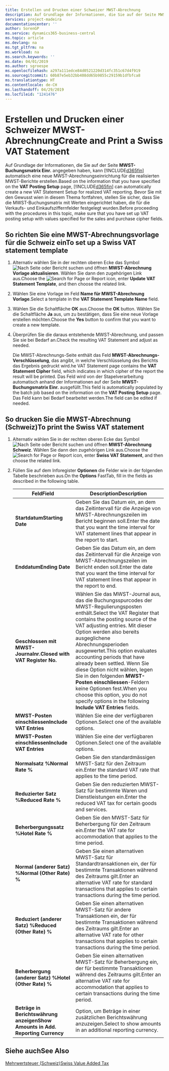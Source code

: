 ```yaml
---
title: Erstellen und Drucken einer Schweizer MWST-Abrechnung
description: Auf Grundlage der Informationen, die Sie auf der Seite MWST-Buchungsmatrix Einr. angegeben haben, kann Business Central automatisch eine neue MWST-Abrechnungseinrichtung für die realisierten MWST-Berichte erstellen. Bevor Sie mit den Gewusst wien in diesem Thema fortfahren, stellen Sie sicher, dass Sie die MWST-Buchungsmatrix mit Werten eingerichtet haben, die für die Verkaufs- und Einkaufsziffernfelder festgelegt wurden.
services: project-madeira
documentationcenter: ''
author: SorenGP
ms.service: dynamics365-business-central
ms.topic: article
ms.devlang: na
ms.tgt_pltfrm: na
ms.workload: na
ms.search.keywords: ''
ms.date: 04/01/2019
ms.author: sgroespe
ms.openlocfilehash: a297a111edce84d0521220d314fc351c67d4f919
ms.sourcegitcommit: 60b87e5eb32bb408dd65b9855c29159b1dfbfca8
ms.translationtype: HT
ms.contentlocale: de-CH
ms.lasthandoff: 04/29/2019
ms.locfileid: "1241476"
---
```

# <a name="create-and-print-a-swiss-vat-statement"></a><span data-ttu-id="1d272-104">Erstellen und Drucken einer Schweizer MWST-Abrechnung</span><span class="sxs-lookup"><span data-stu-id="1d272-104">Create and Print a Swiss VAT Statement</span></span>
<span data-ttu-id="1d272-105">Auf Grundlage der Informationen, die Sie auf der Seite **MWST-Buchungsmatrix Einr.** angegeben haben, kann [!INCLUDE[d365fin](../../includes/d365fin_md.md)] automatisch eine neue MWST-Abrechnungseinrichtung für die realisierten MWST-Berichte erstellen.</span><span class="sxs-lookup"><span data-stu-id="1d272-105">Based on the information that you have specified on the **VAT Posting Setup** page, [!INCLUDE[d365fin](../../includes/d365fin_md.md)] can automatically create a new VAT Statement Setup for realized VAT reporting.</span></span> <span data-ttu-id="1d272-106">Bevor Sie mit den Gewusst wien in diesem Thema fortfahren, stellen Sie sicher, dass Sie die MWST-Buchungsmatrix mit Werten eingerichtet haben, die für die Verkaufs- und Einkaufsziffernfelder festgelegt wurden.</span><span class="sxs-lookup"><span data-stu-id="1d272-106">Before proceeding with the procedures in this topic, make sure that you have set up VAT posting setup with values specified for the sales and purchase cipher fields.</span></span>  

## <a name="to-set-up-a-swiss-vat-statement-template"></a><span data-ttu-id="1d272-107">So richten Sie eine MWST-Abrechnungsvorlage für die Schweiz ein</span><span class="sxs-lookup"><span data-stu-id="1d272-107">To set up a Swiss VAT statement template</span></span>  

1.  <span data-ttu-id="1d272-108">Alternativ wählen Sie in der rechten oberen Ecke das Symbol ![Nach Seite oder Bericht suchen](../../media/ui-search/search_small.png "Nach Seite oder Bericht suchen") und öffnen **MWST-Abrechnung Vorlage aktualisieren**. Wählen Sie dann den zugehörigen Link aus.</span><span class="sxs-lookup"><span data-stu-id="1d272-108">Choose the ![Search for Page or Report](../../media/ui-search/search_small.png "Search for Page or Report icon") icon, enter **Update VAT Statement Template**, and then choose the related link.</span></span>  
2.  <span data-ttu-id="1d272-109">Wählen Sie eine Vorlage im Feld **Name für MWST-Abrechnung Vorlage**.</span><span class="sxs-lookup"><span data-stu-id="1d272-109">Select a template in the **VAT Statement Template Name** field.</span></span>
3.  <span data-ttu-id="1d272-110">Wählen Sie die Schaltfläche **OK** aus.</span><span class="sxs-lookup"><span data-stu-id="1d272-110">Choose the **OK** button.</span></span> <span data-ttu-id="1d272-111">Wählen Sie die Schaltfläche **Ja** aus, um zu bestätigen, dass Sie eine neue Vorlage erstellen möchten.</span><span class="sxs-lookup"><span data-stu-id="1d272-111">Choose the **Yes** button to confirm that you want to create a new template.</span></span>  
4.  <span data-ttu-id="1d272-112">Überprüfen Sie die daraus entstehende MWST-Abrechnung, und passen Sie sie bei Bedarf an.</span><span class="sxs-lookup"><span data-stu-id="1d272-112">Check the resulting VAT Statement and adjust as needed.</span></span>  

     <span data-ttu-id="1d272-113">Die MWST-Abrechnungs-Seite enthält das Feld **MWST-Abrechnungs-Verschlüsselung**, das angibt, in welche Verschlüsselung des Berichts das Ergebnis gedruckt wird.</span><span class="sxs-lookup"><span data-stu-id="1d272-113">he VAT Statement page contains the **VAT Statement Cipher** field, which indicates in which cipher of the report the result will be printed.</span></span> <span data-ttu-id="1d272-114">Das Feld wird von der Stapelverarbeitung automatisch anhand der Informationen auf der Seite **MWST-Buchungsmatrix Einr.** ausgefüllt.</span><span class="sxs-lookup"><span data-stu-id="1d272-114">This field is automatically populated by the batch job based on the information on the **VAT Posting Setup** page.</span></span> <span data-ttu-id="1d272-115">Das Feld kann bei Bedarf bearbeitet werden.</span><span class="sxs-lookup"><span data-stu-id="1d272-115">The field can be edited if needed.</span></span>  

## <a name="to-print-the-swiss-vat-statement"></a><span data-ttu-id="1d272-116">So drucken Sie die MWST-Abrechnung (Schweiz)</span><span class="sxs-lookup"><span data-stu-id="1d272-116">To print the Swiss VAT statement</span></span>  

1.  <span data-ttu-id="1d272-117">Alternativ wählen Sie in der rechten oberen Ecke das Symbol ![Nach Seite oder Bericht suchen](../../media/ui-search/search_small.png "Nach Seite oder Bericht suchen") und öffnen **MWST-Abrechnung Schweiz**. Wählen Sie dann den zugehörigen Link aus.</span><span class="sxs-lookup"><span data-stu-id="1d272-117">Choose the ![Search for Page or Report](../../media/ui-search/search_small.png "Search for Page or Report icon") icon, enter **Swiss VAT Statement**, and then choose the related link.</span></span>  
2.  <span data-ttu-id="1d272-118">Füllen Sie auf dem Inforegister **Optionen** die Felder wie in der folgenden Tabelle beschrieben aus.</span><span class="sxs-lookup"><span data-stu-id="1d272-118">On the **Options** FastTab, fill in the fields as described in the following table.</span></span>  

    |<span data-ttu-id="1d272-119">Feld</span><span class="sxs-lookup"><span data-stu-id="1d272-119">Field</span></span>|<span data-ttu-id="1d272-120">Description</span><span class="sxs-lookup"><span data-stu-id="1d272-120">Description</span></span>|  
    |---------------------------------|---------------------------------------|  
    |<span data-ttu-id="1d272-121">**Startdatum**</span><span class="sxs-lookup"><span data-stu-id="1d272-121">**Starting Date**</span></span>|<span data-ttu-id="1d272-122">Geben Sie das Datum ein, an dem das Zeitintervall für die Anzeige von MWST-Abrechnungszeilen im Bericht beginnen soll.</span><span class="sxs-lookup"><span data-stu-id="1d272-122">Enter the date that you want the time interval for VAT statement lines that appear in the report to start.</span></span>|  
    |<span data-ttu-id="1d272-123">**Enddatum**</span><span class="sxs-lookup"><span data-stu-id="1d272-123">**Ending Date**</span></span>|<span data-ttu-id="1d272-124">Geben Sie das Datum ein, an dem das Zeitintervall für die Anzeige von MWST-Abrechnungszeilen im Bericht enden soll.</span><span class="sxs-lookup"><span data-stu-id="1d272-124">Enter the date that you want the time interval for VAT statement lines that appear in the report to end.</span></span>|  
    |<span data-ttu-id="1d272-125">**Geschlossen mit MWST-Journalnr.**</span><span class="sxs-lookup"><span data-stu-id="1d272-125">**Closed with VAT Register No.**</span></span>|<span data-ttu-id="1d272-126">Wählen Sie das MWST-Journal aus, das die Buchungsspurcodes der MWST-Regulierungsposten enthält.</span><span class="sxs-lookup"><span data-stu-id="1d272-126">Select the VAT Register that contains the posting source of the VAT adjusting entries.</span></span> <span data-ttu-id="1d272-127">Mit dieser Option werden also bereits ausgeglichene Abrechnungsperioden ausgewertet.</span><span class="sxs-lookup"><span data-stu-id="1d272-127">This option evaluates accounting periods that have already been settled.</span></span> <span data-ttu-id="1d272-128">Wenn Sie diese Option nicht wählen, legen Sie in den folgenden **MWST-Posten einschliessen**-Feldern keine Optionen fest.</span><span class="sxs-lookup"><span data-stu-id="1d272-128">When you choose this option, you do not specify options in the following **Include VAT Entries** fields.</span></span>|  
    |<span data-ttu-id="1d272-129">**MWST-Posten einschliessen**</span><span class="sxs-lookup"><span data-stu-id="1d272-129">**Include VAT Entries**</span></span>|<span data-ttu-id="1d272-130">Wählen Sie eine der verfügbaren Optionen.</span><span class="sxs-lookup"><span data-stu-id="1d272-130">Select one of the available options.</span></span>|  
    |<span data-ttu-id="1d272-131">**MWST-Posten einschliessen**</span><span class="sxs-lookup"><span data-stu-id="1d272-131">**Include VAT Entries**</span></span>|<span data-ttu-id="1d272-132">Wählen Sie eine der verfügbaren Optionen.</span><span class="sxs-lookup"><span data-stu-id="1d272-132">Select one of the available options.</span></span>|  
    |<span data-ttu-id="1d272-133">**Normalsatz %**</span><span class="sxs-lookup"><span data-stu-id="1d272-133">**Normal Rate %**</span></span>|<span data-ttu-id="1d272-134">Geben Sie den standardmässigen MWST-Satz für den Zeitraum ein.</span><span class="sxs-lookup"><span data-stu-id="1d272-134">Enter the standard VAT rate that applies to the time period.</span></span>|  
    |<span data-ttu-id="1d272-135">**Reduzierter Satz %**</span><span class="sxs-lookup"><span data-stu-id="1d272-135">**Reduced Rate %**</span></span>|<span data-ttu-id="1d272-136">Geben Sie den reduzierten MWST-Satz für bestimmte Waren und Dienstleistungen ein.</span><span class="sxs-lookup"><span data-stu-id="1d272-136">Enter the reduced VAT tax for certain goods and services.</span></span>|  
    |<span data-ttu-id="1d272-137">**Beherbergungssatz %**</span><span class="sxs-lookup"><span data-stu-id="1d272-137">**Hotel Rate %**</span></span>|<span data-ttu-id="1d272-138">Geben Sie den MWST-Satz für Beherbergung für den Zeitraum ein.</span><span class="sxs-lookup"><span data-stu-id="1d272-138">Enter the VAT rate for accommodation that applies to the time period.</span></span>|  
    |<span data-ttu-id="1d272-139">**Normal (anderer Satz) %**</span><span class="sxs-lookup"><span data-stu-id="1d272-139">**Normal (Other Rate) %**</span></span>|<span data-ttu-id="1d272-140">Geben Sie einen alternativen MWST-Satz für Standardtransaktionen ein, der für bestimmte Transaktionen während des Zeitraums gilt.</span><span class="sxs-lookup"><span data-stu-id="1d272-140">Enter an alternative VAT rate for standard transactions that applies to certain transactions during the time period.</span></span>|  
    |<span data-ttu-id="1d272-141">**Reduziert (anderer Satz) %**</span><span class="sxs-lookup"><span data-stu-id="1d272-141">**Reduced (Other Rate) %**</span></span>|<span data-ttu-id="1d272-142">Geben Sie einen alternativen MWST-Satz für andere Transaktionen ein, der für bestimmte Transaktionen während des Zeitraums gilt.</span><span class="sxs-lookup"><span data-stu-id="1d272-142">Enter an alternative VAT rate for other transactions that applies to certain transactions during the time period.</span></span>|  
    |<span data-ttu-id="1d272-143">**Beherbergung (anderer Satz) %**</span><span class="sxs-lookup"><span data-stu-id="1d272-143">**Hotel (Other Rate) %**</span></span>|<span data-ttu-id="1d272-144">Geben Sie einen alternativen MWST-Satz für Beherbergung ein, der für bestimmte Transaktionen während des Zeitraums gilt.</span><span class="sxs-lookup"><span data-stu-id="1d272-144">Enter an alternative VAT rate for accommodation that applies to certain transactions during the time period.</span></span>|  
    |<span data-ttu-id="1d272-145">**Beträge in Berichtswährung anzeigen**</span><span class="sxs-lookup"><span data-stu-id="1d272-145">**Show Amounts in Add. Reporting Currency**</span></span>|<span data-ttu-id="1d272-146">Option, um Beträge in einer zusätzlichen Berichtswährung anzuzeigen.</span><span class="sxs-lookup"><span data-stu-id="1d272-146">Select to show amounts in an additional reporting currency.</span></span>|  

## <a name="see-also"></a><span data-ttu-id="1d272-147">Siehe auch</span><span class="sxs-lookup"><span data-stu-id="1d272-147">See Also</span></span>  
 [<span data-ttu-id="1d272-148">Mehrwertsteuer (Schweiz)</span><span class="sxs-lookup"><span data-stu-id="1d272-148">Swiss Value Added Tax</span></span>](swiss-value-added-tax.md)

